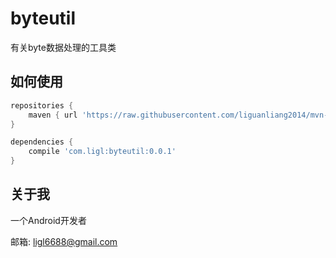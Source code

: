 # byteutil

有关byte数据处理的工具类

## 如何使用

```gradle
repositories {
    maven { url 'https://raw.githubusercontent.com/liguanliang2014/mvn-repo/master'}
}

dependencies {
    compile 'com.ligl:byteutil:0.0.1'
}
```

## 关于我
一个Android开发者

邮箱: ligl6688@gmail.com
